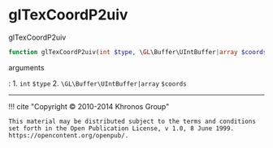 # glTexCoordP2uiv
glTexCoordP2uiv

```php
function glTexCoordP2uiv(int $type, \GL\Buffer\UIntBuffer|array $coords) : void
```

arguments

:    1. `int` `$type` 
    2. `\GL\Buffer\UIntBuffer|array` `$coords` 

---
     

!!! cite "Copyright © 2010-2014 Khronos Group"

    This material may be distributed subject to the terms and conditions set forth in the Open Publication License, v 1.0, 8 June 1999. https://opencontent.org/openpub/.